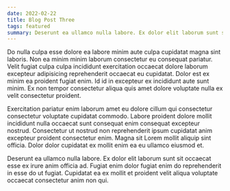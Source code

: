 ```yaml
---
date: 2022-02-22
title: Blog Post Three
tags: featured
summary: Deserunt ea ullamco nulla labore. Ex dolor elit laborum sunt sit occaecat esse ex irure anim officia ad. Fugiat enim dolor fugiat enim do reprehenderit in esse do ut fugiat. Cupidatat ea ex mollit et proident velit aliqua voluptate occaecat consectetur anim non qui.
---
```


Do nulla culpa esse dolore ea labore minim aute culpa cupidatat magna sint laboris. Non ea minim minim laborum consectetur eu consequat pariatur. Velit fugiat culpa culpa incididunt exercitation occaecat dolore laborum excepteur adipisicing reprehenderit occaecat eu cupidatat. Dolor est ex minim ea proident fugiat enim. Id id in excepteur ex incididunt aute sunt minim. Ex non tempor consectetur aliqua quis amet dolore voluptate nulla ex velit consectetur proident.

Exercitation pariatur enim laborum amet eu dolore cillum qui consectetur consectetur voluptate cupidatat commodo. Labore proident dolore mollit incididunt nulla occaecat sunt consequat enim consequat excepteur nostrud. Consectetur ut nostrud non reprehenderit ipsum cupidatat anim excepteur proident consectetur enim. Magna sit Lorem mollit aliquip sint officia. Dolor dolor cupidatat ex mollit enim ea eu ullamco eiusmod et.

Deserunt ea ullamco nulla labore. Ex dolor elit laborum sunt sit occaecat esse ex irure anim officia ad. Fugiat enim dolor fugiat enim do reprehenderit in esse do ut fugiat. Cupidatat ea ex mollit et proident velit aliqua voluptate occaecat consectetur anim non qui.